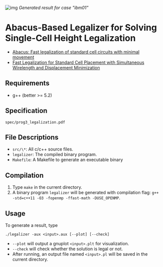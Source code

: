 ![img](https://github.com/Daikon-Sun/Physical-Design-for-Nanometer-ICs-Spring-2017/HW3/report/example.png)
*Generated result for case "ibm01"*

# Abacus-Based Legalizer for Solving Single-Cell Height Legalization
- [Abacus: Fast legalization of standard cell circuits with minimal movement](http://ieeexplore.ieee.org/stamp/stamp.jsp?arnumber=5642689)
-  [Fast Legalization for Standard Cell Placement with Simultaneous Wirelength and Displacement Minimization](http://ieeexplore.ieee.org/stamp/stamp.jsp?arnumber=5642689)

## Requirements
- g++ (better >= 5.2)

## Specification
`spec/prog3_legalization.pdf`

## File Descriptions
- `src/\*`: All c/c++ source files.
- `legalizer`: The compiled binary program.
- `Makefile`: A Makefile to generate an executable binary

## Compilation
1. Type `make` in the current directory.
2. A binary program `legalizer` will be generated with compilation flag: `g++ -std=c++11 -O3 -fopenmp -ffast-math -DUSE_OPENMP`.

## Usage
To generate a result, type
```
./legalizer -aux <input>.aux [--plot] [--check]
```
- `--plot` will output a gnuplot `<input>.plt` for visualization.
- `--check` will check whether the solution is legal or not.
- After running, an output file named `<input>.pl` will be saved in the current directory.
